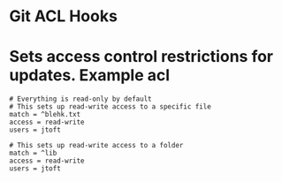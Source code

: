 Git ACL Hooks
=============

Sets access control restrictions for updates.
Example acl
===========
    # Everything is read-only by default
    # This sets up read-write access to a specific file
    match = ^blehk.txt
    access = read-write
    users = jtoft

    # This sets up read-write access to a folder
    match = ^lib
    access = read-write
    users = jtoft

